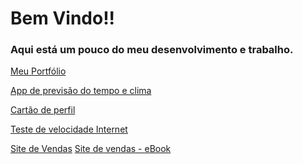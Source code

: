 <!DOCTYPE html>
<html>
<head>
  <h1>Bem Vindo!!</h1>
</head>
<body>
<h3>Aqui está um pouco do meu desenvolvimento e trabalho.</h3>
  <a class="link-with-arrow" href="https://jv-quintino.github.io/jv/">Meu Portfólio</a>
  <p></p>
   <a class="link-with-arrow" href="https://jv-quintino.github.io/App-previsao-tempo/">App de previsão do tempo e clima</a>
  <p></p>
   <a class="link-with-arrow" href="https://jv-quintino.github.io/profile_card/">Cartão de perfil</a>
  <p></p>
   <a class="link-with-arrow" href="https://jv-quintino.github.io/Internet_speed_test/">Teste de velocidade Internet</a>
  <p></p>
   <a class="link-with-arrow" href="https://q-indica.com/">Site de Vendas</a>
  <a class="link-with-arrow" href="https://jv-quintino.github.io/landing_ebook/">Site de vendas - eBook</a>
  <p></p>
</body>
</html>
